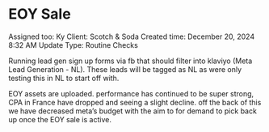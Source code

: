 # EOY Sale

Assigned too: Ky 
Client: Scotch & Soda
Created time: December 20, 2024 8:32 AM
Update Type: Routine Checks

Running lead gen sign up forms via fb that should filter into klaviyo (Meta Lead Generation - NL). These leads will be tagged as NL as were only testing this in NL to start off with. 

EOY assets are uploaded. performance has continued to be super strong, CPA in France have dropped and seeing a slight decline. off the back of this we have decreased meta’s budget with the aim to for demand to pick back up once the EOY sale is active.